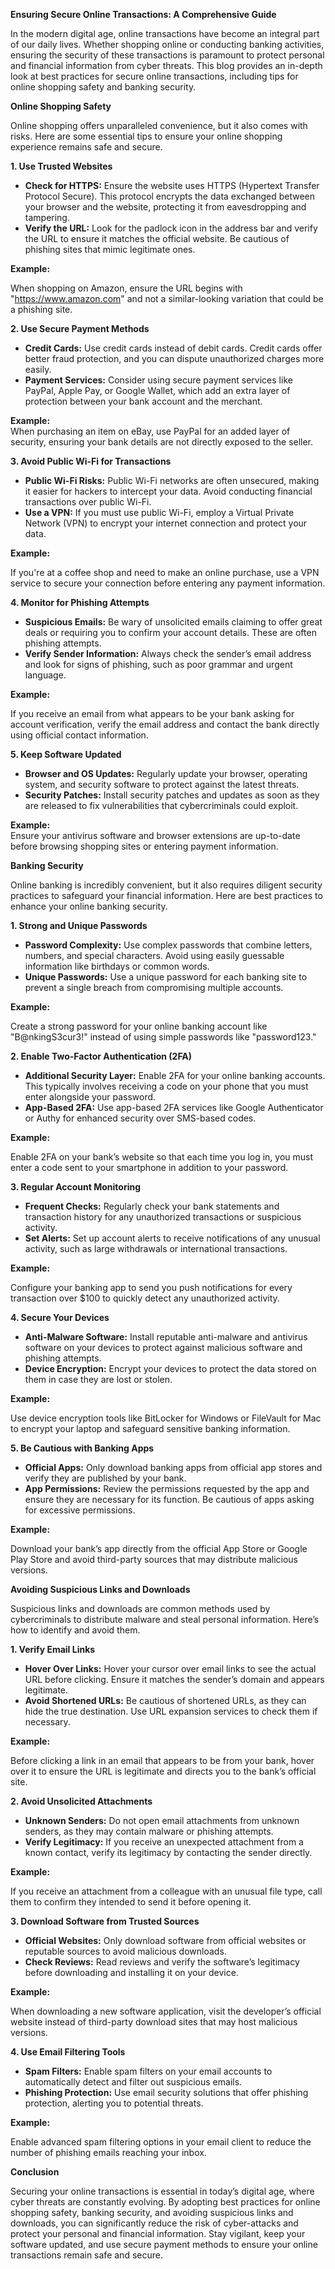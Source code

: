 **Ensuring Secure Online Transactions: A Comprehensive Guide**

In the modern digital age, online transactions have become an integral part of
our daily lives. Whether shopping online or conducting banking activities,
ensuring the security of these transactions is paramount to protect personal and
financial information from cyber threats. This blog provides an in-depth look at
best practices for secure online transactions, including tips for online
shopping safety and banking security.

**Online Shopping Safety**

Online shopping offers unparalleled convenience, but it also comes with risks.
Here are some essential tips to ensure your online shopping experience remains
safe and secure.

**1\. Use Trusted Websites**

- **Check for HTTPS:** Ensure the website uses HTTPS (Hypertext Transfer
  Protocol Secure). This protocol encrypts the data exchanged between your
  browser and the website, protecting it from eavesdropping and tampering.
- **Verify the URL:** Look for the padlock icon in the address bar and verify
  the URL to ensure it matches the official website. Be cautious of phishing
  sites that mimic legitimate ones.

**Example:**

When shopping on Amazon, ensure the URL begins with "https://www.amazon.com" and
not a similar-looking variation that could be a phishing site.

**2\. Use Secure Payment Methods**

- **Credit Cards:** Use credit cards instead of debit cards. Credit cards offer
  better fraud protection, and you can dispute unauthorized charges more easily.
- **Payment Services:** Consider using secure payment services like PayPal,
  Apple Pay, or Google Wallet, which add an extra layer of protection between
  your bank account and the merchant.

**Example:**  
When purchasing an item on eBay, use PayPal for an added layer of security,
ensuring your bank details are not directly exposed to the seller.

**3\. Avoid Public Wi-Fi for Transactions**

- **Public Wi-Fi Risks:** Public Wi-Fi networks are often unsecured, making it
  easier for hackers to intercept your data. Avoid conducting financial
  transactions over public Wi-Fi.
- **Use a VPN:** If you must use public Wi-Fi, employ a Virtual Private Network
  (VPN) to encrypt your internet connection and protect your data.

**Example:**

If you're at a coffee shop and need to make an online purchase, use a VPN
service to secure your connection before entering any payment information.

**4\. Monitor for Phishing Attempts**

- **Suspicious Emails:** Be wary of unsolicited emails claiming to offer great
  deals or requiring you to confirm your account details. These are often
  phishing attempts.
- **Verify Sender Information:** Always check the sender’s email address and
  look for signs of phishing, such as poor grammar and urgent language.

**Example:**

If you receive an email from what appears to be your bank asking for account
verification, verify the email address and contact the bank directly using
official contact information.

**5\. Keep Software Updated**

- **Browser and OS Updates:** Regularly update your browser, operating system,
  and security software to protect against the latest threats.
- **Security Patches:** Install security patches and updates as soon as they are
  released to fix vulnerabilities that cybercriminals could exploit.

**Example:**  
Ensure your antivirus software and browser extensions are up-to-date before
browsing shopping sites or entering payment information.

**Banking Security**

Online banking is incredibly convenient, but it also requires diligent security
practices to safeguard your financial information. Here are best practices to
enhance your online banking security.

**1\. Strong and Unique Passwords**

- **Password Complexity:** Use complex passwords that combine letters, numbers,
  and special characters. Avoid using easily guessable information like
  birthdays or common words.
- **Unique Passwords:** Use a unique password for each banking site to prevent a
  single breach from compromising multiple accounts.

**Example:**

Create a strong password for your online banking account like "B@nkingS3cur3\!"
instead of using simple passwords like "password123."

**2\. Enable Two-Factor Authentication (2FA)**

- **Additional Security Layer:** Enable 2FA for your online banking accounts.
  This typically involves receiving a code on your phone that you must enter
  alongside your password.
- **App-Based 2FA:** Use app-based 2FA services like Google Authenticator or
  Authy for enhanced security over SMS-based codes.

**Example:**

Enable 2FA on your bank’s website so that each time you log in, you must enter a
code sent to your smartphone in addition to your password.

**3\. Regular Account Monitoring**

- **Frequent Checks:** Regularly check your bank statements and transaction
  history for any unauthorized transactions or suspicious activity.
- **Set Alerts:** Set up account alerts to receive notifications of any unusual
  activity, such as large withdrawals or international transactions.

**Example:**

Configure your banking app to send you push notifications for every transaction
over $100 to quickly detect any unauthorized activity.

**4\. Secure Your Devices**

- **Anti-Malware Software:** Install reputable anti-malware and antivirus
  software on your devices to protect against malicious software and phishing
  attempts.
- **Device Encryption:** Encrypt your devices to protect the data stored on them
  in case they are lost or stolen.

**Example:**

Use device encryption tools like BitLocker for Windows or FileVault for Mac to
encrypt your laptop and safeguard sensitive banking information.

**5\. Be Cautious with Banking Apps**

- **Official Apps:** Only download banking apps from official app stores and
  verify they are published by your bank.
- **App Permissions:** Review the permissions requested by the app and ensure
  they are necessary for its function. Be cautious of apps asking for excessive
  permissions.

**Example:**

Download your bank’s app directly from the official App Store or Google Play
Store and avoid third-party sources that may distribute malicious versions.

**Avoiding Suspicious Links and Downloads**

Suspicious links and downloads are common methods used by cybercriminals to
distribute malware and steal personal information. Here’s how to identify and
avoid them.

**1\. Verify Email Links**

- **Hover Over Links:** Hover your cursor over email links to see the actual URL
  before clicking. Ensure it matches the sender’s domain and appears legitimate.
- **Avoid Shortened URLs:** Be cautious of shortened URLs, as they can hide the
  true destination. Use URL expansion services to check them if necessary.

**Example:**

Before clicking a link in an email that appears to be from your bank, hover over
it to ensure the URL is legitimate and directs you to the bank’s official site.

**2\. Avoid Unsolicited Attachments**

- **Unknown Senders:** Do not open email attachments from unknown senders, as
  they may contain malware or phishing attempts.
- **Verify Legitimacy:** If you receive an unexpected attachment from a known
  contact, verify its legitimacy by contacting the sender directly.

**Example:**

If you receive an attachment from a colleague with an unusual file type, call
them to confirm they intended to send it before opening it.

**3\. Download Software from Trusted Sources**

- **Official Websites:** Only download software from official websites or
  reputable sources to avoid malicious downloads.
- **Check Reviews:** Read reviews and verify the software’s legitimacy before
  downloading and installing it on your device.

**Example:**

When downloading a new software application, visit the developer’s official
website instead of third-party download sites that may host malicious versions.

**4\. Use Email Filtering Tools**

- **Spam Filters:** Enable spam filters on your email accounts to automatically
  detect and filter out suspicious emails.
- **Phishing Protection:** Use email security solutions that offer phishing
  protection, alerting you to potential threats.

**Example:**

Enable advanced spam filtering options in your email client to reduce the number
of phishing emails reaching your inbox.

**Conclusion**

Securing your online transactions is essential in today’s digital age, where
cyber threats are constantly evolving. By adopting best practices for online
shopping safety, banking security, and avoiding suspicious links and downloads,
you can significantly reduce the risk of cyber-attacks and protect your personal
and financial information. Stay vigilant, keep your software updated, and use
secure payment methods to ensure your online transactions remain safe and
secure.
